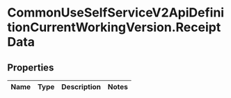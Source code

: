 # CommonUseSelfServiceV2ApiDefinitionCurrentWorkingVersion.ReceiptData

## Properties
Name | Type | Description | Notes
------------ | ------------- | ------------- | -------------
